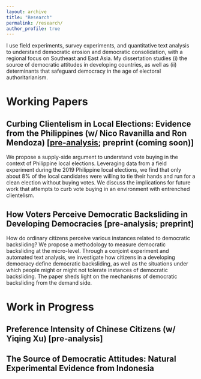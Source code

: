 ```yaml
---
layout: archive
title: "Research"
permalink: /research/
author_profile: true
---
```


I use field experiments, survey experiments, and quantitative text analysis to understand democratic erosion and democratic consolidation, with a regional focus on Southeast and East Asia. My dissertation studies (i) the source of democratic attitudes in developing countries, as well as (ii) determinants that safeguard democracy in the age of electoral authoritarianism.  

# Working Papers

## Curbing Clientelism in Local Elections: Evidence from the Philippines (w/ Nico Ravanilla and Ron Mendoza) [[pre-analysis](http://egap.org/content/clientelism-policy-based-campaigns-philippines); preprint (coming soon)]   

We propose a supply-side argument to understand vote buying in the context of Philippine local elections. Leveraging data from a field experiment during the 2019 Philippine local elections, we find that only about 8\% of the local candidates were willing to tie their hands and run for a clean election without buying votes. We discuss the implications for future work that attempts to curb vote buying in an environment with entrenched clientelism.   

## How Voters Perceive Democratic Backsliding in Developing Democracies [pre-analysis; preprint]

How do ordinary citizens perceive various instances related to democratic backsliding? We propose a methodology to measure democratic backsliding at the micro-level. Through a conjoint experiment and automated text analysis, we investigate how citizens in a developing democracy define democratic backsliding, as well as the situations under which people might or might not tolerate instances of democratic backsliding. The paper sheds light on the mechanisms of democratic backsliding from the demand side.  

# Work in Progress

## Preference Intensity of Chinese Citizens (w/ Yiqing Xu) [pre-analysis]  

## The Source of Democratic Attitudes: Natural Experimental Evidence from Indonesia  
